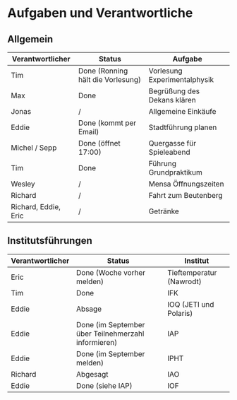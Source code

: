Aufgaben und Verantwortliche
===========================

Allgemein
---------

| Verantwortlicher	| Status				| Aufgabe			|
|-----------------------|---------------------------------------|-------------------------------|
| Tim			| Done (Ronning hält die Vorlesung)	| Vorlesung Experimentalphysik	|
| Max 			| Done					| Begrüßung des Dekans klären	|
| Jonas 		| / 					| Allgemeine Einkäufe		|
| Eddie			| Done (kommt per Email)		| Stadtführung planen		|
| Michel / Sepp 	| Done (öffnet 17:00)			| Quergasse für Spieleabend	|
| Tim 			| Done					| Führung Grundpraktikum	|
| Wesley		| / 					| Mensa Öffnungszeiten		|
| Richard		| / 					| Fahrt zum Beutenberg		|
| Richard, Eddie, Eric  | /                                     | Getränke                      |

Institutsführungen
------------------

| Verantwortlicher	| Status						| Institut 			|
|-----------------------|-------------------------------------------------------|-------------------------------|
| Eric			| Done (Woche vorher melden)				| Tieftemperatur (Nawrodt)	|
| Tim			| Done 							| IFK				|
| Eddie			| Absage						| IOQ (JETI und Polaris)	|
| Eddie			| Done (im September über Teilnehmerzahl informieren) 	| IAP				|
| Eddie 		| Done (im September melden)				| IPHT				|
| Richard		| Abgesagt		                		| IAO				|
| Eddie			| Done (siehe IAP)					| IOF				|
